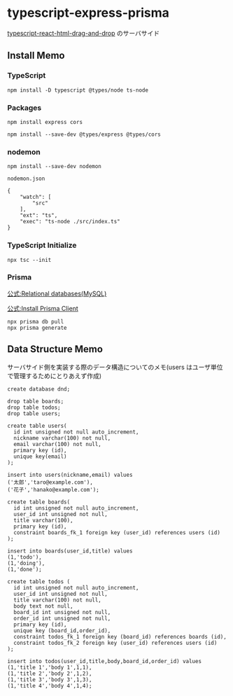 # typescript-express-prisma

[
typescript-react-html-drag-and-drop](https://github.com/hironomiu/typescript-react-html-drag-and-drop) のサーバサイド

## Install Memo

### TypeScript

```
npm install -D typescript @types/node ts-node
```

### Packages

```
npm install express cors
```

```
npm install --save-dev @types/express @types/cors
```

### nodemon

```
npm install --save-dev nodemon
```

`nodemon.json`

```
{
    "watch": [
        "src"
    ],
    "ext": "ts",
    "exec": "ts-node ./src/index.ts"
}
```

### TypeScript Initialize

```
npx tsc --init
```

### Prisma

[公式:Relational databases(MySQL)](https://www.prisma.io/docs/getting-started/setup-prisma/add-to-existing-project/relational-databases-typescript-mysql)

[公式:Install Prisma Client](https://www.prisma.io/docs/getting-started/setup-prisma/add-to-existing-project/relational-databases/install-prisma-client-typescript-mysql)

```
npx prisma db pull
npx prisma generate
```

## Data Structure Memo

サーバサイド側を実装する際のデータ構造についてのメモ(users はユーザ単位で管理するためにとりあえず作成)

```
create database dnd;

drop table boards;
drop table todos;
drop table users;

create table users(
  id int unsigned not null auto_increment,
  nickname varchar(100) not null,
  email varchar(100) not null,
  primary key (id),
  unique key(email)
);

insert into users(nickname,email) values
('太郎','taro@example.com'),
('花子','hanako@example.com');

create table boards(
  id int unsigned not null auto_increment,
  user_id int unsigned not null,
  title varchar(100),
  primary key (id),
  constraint boards_fk_1 foreign key (user_id) references users (id)
);

insert into boards(user_id,title) values
(1,'todo'),
(1,'doing'),
(1,'done');

create table todos (
  id int unsigned not null auto_increment,
  user_id int unsigned not null,
  title varchar(100) not null,
  body text not null,
  board_id int unsigned not null,
  order_id int unsigned not null,
  primary key (id),
  unique key (board_id,order_id),
  constraint todos_fk_1 foreign key (board_id) references boards (id),
  constraint todos_fk_2 foreign key (user_id) references users (id)
);

insert into todos(user_id,title,body,board_id,order_id) values
(1,'title 1','body 1',1,1),
(1,'title 2','body 2',1,2),
(1,'title 3','body 3',1,3),
(1,'title 4','body 4',1,4);

```
